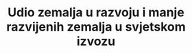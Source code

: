 ---
title: Udio zemalja u razvoju i manje razvijenih zemalja u svjetskom izvozu
permalink: /17-11-1/
sdg_goal: 17
layout: indicator
indicator: 17.11.1
indicator_variable: null
graph: null
graph_type_description: null
graph_status_notes: NA
variable_description: null
variable_notes: null
un_designated_tier: '1'
un_custodial_agency: 'WTO,  ITC,  UNCTAD'
target_id: '17.11'
has_metadata: true
goal_meta_link: 'http://unstats.un.org/sdgs/files/metadata-compilation/Metadata-Goal-17.pdf'
goal_meta_link_page: 21
indicator_name: Udio zemalja u razvoju i manje razvijenih zemalja u svjetskom izvozu 
rationale_interpretation: >-
  Iz ITC-a, UNCTAD-a, WTO-a: Pokazatelj je jasan sam po sebi i precizno mjeri ono što se traži. Od UPU: E-trgovina će vjerojatno biti značajan dio međunarodnih trgovinskih transakcija do 2030. godine. Da se izbjegne razdvajanje e-trgovine između zemalja u razvoju i razvijenih zemalja, trgovinska politika mora u potpunosti uzeti u obzir ovu jednosmjernu pojavu. Štoviše, međunarodna e-trgovina imat će ključnu ulogu u razvoju mikro, malih i srednjih poduzeća u naredna dva desetljeća, posebno onih koja su zainteresirana za internacionalizaciju svojih aktivnosti.
target: >-
  Značajno povećanje izvoza zemalja u razvoju, posebice u odnosu na udvostručavanje udjela manje razvijenih zemalja u svjetskom izvozu do 2020.
indicator_definition: >-
  od ITC-a, UNCTAD-a, WTO-a: Ovaj pokazatelj omogućuje izračune izvoza roba i usluga zemalja u razvoju i manje razvijenih zemalja u ostatak svijeta. Jedinica mjere mogla bi biti u % (udio zemalja u razvoju i manje razvijenih zemalja u svjetskom izvozu) ili alternativno u vrijednosti (tj. ‘000 USD). Druga mogućnost, te kako bi se odrazila dvostruka svrha cilja (tj. povećanje izvoza zemalja u razvoju - / udvostručenje udjela manje razvijenih zemalja u svjetskom izvozu) jest izračunavanje dva različita pokazatelja iz istih podataka, i to: (1) udio manje razvijenih zemalja u svjetskom izvozu (u %), (2) izvoz zemalja u razvoju (u vrijednostima). Pokazatelj neće uključivati izvoz nafte i oružja. Od UPU-a: Tokovi e-trgovine zemalja u razvoju i manje razvijenih zemalja na razini izvoza (količine i-/-ili vrijednosti, te po proizvodu): ovaj bi pokazatelj bio indeks količine ili vrijednosti međunarodnih tokova e-trgovine iz zemalja u razvoju i manje razvijenih zemalja u ostatak svijeta. Međunarodni poštanski i paketni tokovi predstavljali bi međunarodne tokove e-trgovine, budući da se ekosustav e-trgovine snažno oslanja na međunarodnu poštansku infrastrukturu i infrastrukturu ekspresne dostave za transportiranje pošiljaka vezanih uz e-trgovinu.
source_title: null
source_notes: null
published: true
comments_and_limitations: Not  applicable.  

---